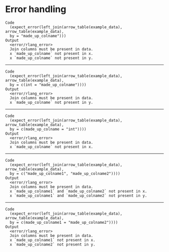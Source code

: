 # Error handling

    Code
      (expect_error(left_join(arrow_table(example_data), arrow_table(example_data),
      by = "made_up_colname")))
    Output
      <error/rlang_error>
      Join columns must be present in data.
      x `made_up_colname` not present in x.
      x `made_up_colname` not present in y.

---

    Code
      (expect_error(left_join(arrow_table(example_data), arrow_table(example_data),
      by = c(int = "made_up_colname"))))
    Output
      <error/rlang_error>
      Join columns must be present in data.
      x `made_up_colname` not present in y.

---

    Code
      (expect_error(left_join(arrow_table(example_data), arrow_table(example_data),
      by = c(made_up_colname = "int"))))
    Output
      <error/rlang_error>
      Join columns must be present in data.
      x `made_up_colname` not present in x.

---

    Code
      (expect_error(left_join(arrow_table(example_data), arrow_table(example_data),
      by = c("made_up_colname1", "made_up_colname2"))))
    Output
      <error/rlang_error>
      Join columns must be present in data.
      x `made_up_colname1` and `made_up_colname2` not present in x.
      x `made_up_colname1` and `made_up_colname2` not present in y.

---

    Code
      (expect_error(left_join(arrow_table(example_data), arrow_table(example_data),
      by = c(made_up_colname1 = "made_up_colname2"))))
    Output
      <error/rlang_error>
      Join columns must be present in data.
      x `made_up_colname1` not present in x.
      x `made_up_colname2` not present in y.

